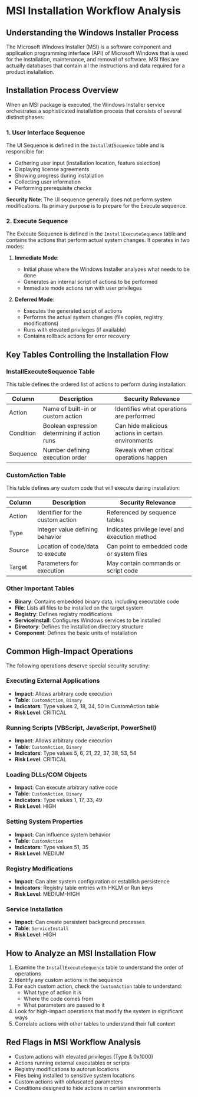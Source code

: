 # MSI Installation Workflow Analysis

## Understanding the Windows Installer Process

The Microsoft Windows Installer (MSI) is a software component and application programming interface (API) of Microsoft Windows that is used for the installation, maintenance, and removal of software. MSI files are actually databases that contain all the instructions and data required for a product installation.

## Installation Process Overview

When an MSI package is executed, the Windows Installer service orchestrates a sophisticated installation process that consists of several distinct phases:

### 1. User Interface Sequence

The UI Sequence is defined in the `InstallUISequence` table and is responsible for:

- Gathering user input (installation location, feature selection)
- Displaying license agreements
- Showing progress during installation
- Collecting user information
- Performing prerequisite checks

**Security Note**: The UI sequence generally does not perform system modifications. Its primary purpose is to prepare for the Execute sequence.

### 2. Execute Sequence

The Execute Sequence is defined in the `InstallExecuteSequence` table and contains the actions that perform actual system changes. It operates in two modes:

1. **Immediate Mode**: 
   - Initial phase where the Windows Installer analyzes what needs to be done
   - Generates an internal script of actions to be performed
   - Immediate mode actions run with user privileges

2. **Deferred Mode**: 
   - Executes the generated script of actions
   - Performs the actual system changes (file copies, registry modifications)
   - Runs with elevated privileges (if available)
   - Contains rollback actions for error recovery

## Key Tables Controlling the Installation Flow

### InstallExecuteSequence Table

This table defines the ordered list of actions to perform during installation:

| Column | Description | Security Relevance |
|--------|-------------|-------------------|
| Action | Name of built-in or custom action | Identifies what operations are performed |
| Condition | Boolean expression determining if action runs | Can hide malicious actions in certain environments |
| Sequence | Number defining execution order | Reveals when critical operations happen |

### CustomAction Table

This table defines any custom code that will execute during installation:

| Column | Description | Security Relevance |
|--------|-------------|-------------------|
| Action | Identifier for the custom action | Referenced by sequence tables |
| Type | Integer value defining behavior | Indicates privilege level and execution method |
| Source | Location of code/data to execute | Can point to embedded code or system files |
| Target | Parameters for execution | May contain commands or script code |

### Other Important Tables

- **Binary**: Contains embedded binary data, including executable code
- **File**: Lists all files to be installed on the target system
- **Registry**: Defines registry modifications
- **ServiceInstall**: Configures Windows services to be installed
- **Directory**: Defines the installation directory structure
- **Component**: Defines the basic units of installation

## Common High-Impact Operations

The following operations deserve special security scrutiny:

### Executing External Applications

- **Impact**: Allows arbitrary code execution
- **Table**: `CustomAction`, `Binary`
- **Indicators**: Type values 2, 18, 34, 50 in CustomAction table
- **Risk Level**: CRITICAL

### Running Scripts (VBScript, JavaScript, PowerShell)

- **Impact**: Allows arbitrary code execution
- **Table**: `CustomAction`, `Binary`
- **Indicators**: Type values 5, 6, 21, 22, 37, 38, 53, 54
- **Risk Level**: CRITICAL

### Loading DLLs/COM Objects

- **Impact**: Can execute arbitrary native code
- **Table**: `CustomAction`, `Binary`
- **Indicators**: Type values 1, 17, 33, 49
- **Risk Level**: HIGH

### Setting System Properties

- **Impact**: Can influence system behavior
- **Table**: `CustomAction`
- **Indicators**: Type values 51, 35
- **Risk Level**: MEDIUM

### Registry Modifications

- **Impact**: Can alter system configuration or establish persistence
- **Indicators**: Registry table entries with HKLM or Run keys
- **Risk Level**: MEDIUM-HIGH

### Service Installation

- **Impact**: Can create persistent background processes
- **Table**: `ServiceInstall`
- **Risk Level**: HIGH

## How to Analyze an MSI Installation Flow

1. Examine the `InstallExecuteSequence` table to understand the order of operations
2. Identify any custom actions in the sequence
3. For each custom action, check the `CustomAction` table to understand:
   - What type of action it is
   - Where the code comes from
   - What parameters are passed to it
4. Look for high-impact operations that modify the system in significant ways
5. Correlate actions with other tables to understand their full context

## Red Flags in MSI Workflow Analysis

- Custom actions with elevated privileges (Type & 0x1000)
- Actions running external executables or scripts
- Registry modifications to autorun locations
- Files being installed to sensitive system locations
- Custom actions with obfuscated parameters
- Conditions designed to hide actions in certain environments
